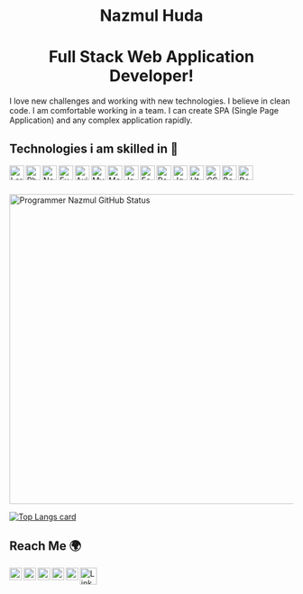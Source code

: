 <p align="center">
 <h1 align="center">Nazmul Huda</h1>
 <h1 align="center">Full Stack Web Application Developer!</h1>
</p>

<p>I love new challenges and working with new
technologies. I believe in clean code. I
am comfortable working in a team. I
can create SPA (Single Page
Application) and any complex
application rapidly.</p>

<h2>Technologies i am skilled in 🥰</h2>
<p align="left">
<img align="left" alt="Laravel" height="26px" src="https://i.ibb.co/JtXB2X7/laravel.png"/>
<img align="left" alt="Php" height="26px" src="https://i.ibb.co/BNwjGbf/php.png"/>
<img align="left" alt="Node" height="26px" src="https://i.ibb.co/bPdxrfX/node.png"/>
<img align="left" alt="ExpressJS" height="26px" src="https://i.ibb.co/1fhtLx6/express.png"/>
<img align="left" alt="Axios" height="26px" src="https://i.ibb.co/94V5h9t/axios.png"/>
</p>

<p align="left">
<img align="left" alt="MySQL" height="26px" src="https://i.ibb.co/jkXdggM/mysql.png"/>
<img align="left" alt="MongoDB" height="26px" src="https://i.ibb.co/WWPpgk6/mong.png"/>
</p>
<p align="left">
<img align="left" alt="JavaScript" height="26px" src="https://i.ibb.co/61g7YkM/js.png"/>
<img align="left" alt="Es6" height="26px" src="https://i.ibb.co/PmwdCjD/es6.png"/>
<img align="left" alt="ReactJS" height="26px" src="https://i.ibb.co/YZ1dm4M/react.png"/>
<img align="left" alt="Jquery" height="26px" src="https://i.ibb.co/kB27Pjc/jquery.png"/>
</p>
<p align="left">
<img align="left" alt="Html" height="26px" src="https://i.ibb.co/zmxY6GR/html.png"/>
<img align="left" alt="CSS" height="26px" src="https://i.ibb.co/Z6bqpxT/css.jpg"/>
<img align="left" alt="Bootstrap" height="26px" src="https://i.ibb.co/J7dzLDp/bootstrap.jpg"/>
<img align="left" alt="Bootstrap" height="26px" src="https://i.ibb.co/hf2nSC6/meterial.png"/>
</p>
 
</br></br></br>
<img align="center" width="550px" alt="Programmer Nazmul GitHub Status"  src="https://github-readme-stats.vercel.app/api?username=pronazmul&show_icons=true"/>

[![Top Langs card](https://github-readme-stats.vercel.app/api/top-langs/?username=pronazmul&layout=compact)](https://github.com/pronazmul)

<h2>Reach Me 🌍</h2>
<a href="https://www.linkedin.com/in/pronazmul/" target="_blank">
  <img align="left" alt="LinkedIn" width="22px" src="https://cdn.jsdelivr.net/npm/simple-icons@v3/icons/linkedin.svg" />
</a>
<a href="https://www.facebook.com/devnazmul/" target="_blank">
  <img align="left" alt="Facebook" width="22px" src="https://cdn.jsdelivr.net/npm/simple-icons@v3/icons/facebook.svg" />
</a>
<a href="https://twitter.com/pronazmul" target="_blank">
  <img align="left" alt="Facebook" width="22px" src="https://cdn.jsdelivr.net/npm/simple-icons@v3/icons/twitter.svg" />
</a>
<a href="mailto:developernazmul@gmail.com" target="_blank"> 
  <img align="left" alt="Mail" width="22px" src="https://cdn.jsdelivr.net/npm/simple-icons@v3/icons/gmail.svg" /> 
</a>
<a href="https://www.pinterest.com/pronazmul/" target="_blank"> 
  <img align="left" alt="Mail" width="22px" src="https://cdn.jsdelivr.net/npm/simple-icons@v3/icons/pinterest.svg" /> 
</a> 
<a target="_blank" href="https://drive.google.com/file/d/194DhKG1A7mft6CON3eFJdtxsj098HQ2r/view" >
  <img align="left" alt="LinkedIn" width="30px" src="https://i.ibb.co/CPhgXkr/523-5230227-resume-png-transparent-images-resume-cv-logo-png.png" />
</a>
